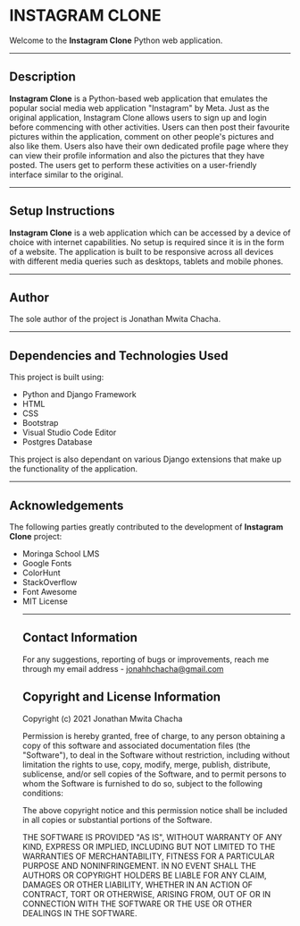 # INSTAGRAM CLONE

Welcome to the **Instagram Clone** Python web application.

<hr>

## Description

**Instagram Clone** is a Python-based web application that emulates the popular social media web application "Instagram" by Meta. Just as the original application, Instagram Clone allows users to sign up and login before commencing with other activities. Users can then post their favourite pictures within the application, comment on other people's pictures and also like them. Users also have their own dedicated profile page where they can view their profile information and also the pictures that they have posted. The users get to perform these activities on a user-friendly interface similar to the original.


<hr>

## Setup Instructions

**Instagram Clone** is a web application which can be accessed by a device of choice with internet capabilities. No setup is required since it is in the form of a website. The application is built to be responsive across all devices with different media queries such as desktops, tablets and mobile phones.

<hr>

## Author

The sole author of the project is Jonathan Mwita Chacha.

<hr>

## Dependencies and Technologies Used

This project is built using:
<ul>
 <li> Python and Django Framework</li>
 <li> HTML</li>
 <li> CSS</li>
 <li> Bootstrap</li>
 <li>Visual Studio Code Editor</li>
 <li>Postgres Database</li>
</ul>
This project is also dependant on various Django extensions that make up the functionality of the application.

<hr>

## Acknowledgements

The following parties greatly contributed to the development of **Instagram Clone** project:
<ul>
 <li>Moringa School LMS</li>
 <li>Google Fonts</li>
 <li>ColorHunt</li>
 <li>StackOverflow</li>
 <li>Font Awesome</li>
 <li>MIT License</li>
</ui>

<hr>

## Contact Information

For any suggestions, reporting of bugs or improvements, reach me through my email address - jonahhchacha@gmail.com

## Copyright and License Information

Copyright (c) 2021 Jonathan Mwita Chacha

Permission is hereby granted, free of charge, to any person obtaining
a copy of this software and associated documentation files (the
"Software"), to deal in the Software without restriction, including
without limitation the rights to use, copy, modify, merge, publish,
distribute, sublicense, and/or sell copies of the Software, and to
permit persons to whom the Software is furnished to do so, subject to
the following conditions:

The above copyright notice and this permission notice shall be
included in all copies or substantial portions of the Software.

THE SOFTWARE IS PROVIDED "AS IS", WITHOUT WARRANTY OF ANY KIND,
EXPRESS OR IMPLIED, INCLUDING BUT NOT LIMITED TO THE WARRANTIES OF
MERCHANTABILITY, FITNESS FOR A PARTICULAR PURPOSE AND
NONINFRINGEMENT. IN NO EVENT SHALL THE AUTHORS OR COPYRIGHT HOLDERS BE
LIABLE FOR ANY CLAIM, DAMAGES OR OTHER LIABILITY, WHETHER IN AN ACTION
OF CONTRACT, TORT OR OTHERWISE, ARISING FROM, OUT OF OR IN CONNECTION
WITH THE SOFTWARE OR THE USE OR OTHER DEALINGS IN THE SOFTWARE.

